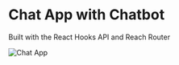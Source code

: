 # Chat App with Chatbot

Built with the React Hooks API and Reach Router

![Chat App](https://cl.ly/fff1e5/Screen%252520Recording%2525202019-07-16%252520at%25252008.13%252520PM.gif "Chat App")
